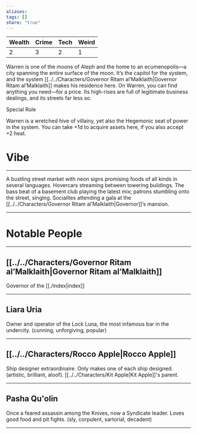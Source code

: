 ```yaml
---
aliases: 
tags: []
share: "true"
---
```

| **Wealth** | **Crime** | **Tech** | **Weird** |
| ---- | ---- | ---- | ---- |
| 2 | 3 | 2 | 1 |

Warren is one of the moons of Aleph and the home to an ecumenopolis—a city spanning the entire surface of the moon. It’s the capitol for the system, and the system [[../../Characters/Governor Ritam al’Malklaith|Governor Ritam al’Malklaith]] makes his residence here. On Warren, you can find anything you need—for a price. Its high-rises are full of legitimate business dealings, and its streets far less so.

Special Rule

Warren is a wretched hive of villainy, yet also the Hegemonic seat of power in the system. You can take +1d to acquire assets here, if you also accept +2 heat.

# Vibe

---

A bustling street market with neon signs promising foods of all kinds in several languages. Hovercars streaming between towering buildings. The bass beat of a basement club playing the latest mix; patrons stumbling onto the street, singing. Socialites attending a gala at the [[../../Characters/Governor Ritam al’Malklaith|Governor]]’s mansion.

---

# Notable People

---

## [[../../Characters/Governor Ritam al’Malklaith|Governor Ritam al’Malklaith]]

Governor of the [[./index|index]]

---

## Liara Uria

Owner and operator of the Lock Luna, the most infamous bar in the undercity. (cunning, unforgiving, popular)

---

## [[../../Characters/Rocco Apple|Rocco Apple]]

Ship designer extraordinaire. Only makes one of each ship designed. (artistic, brilliant, aloof). [[../../Characters/Kit Apple|Kit Apple]]'s parent.

---

## Pasha Qu'olin 

Once a feared assassin among the Knives, now a Syndicate leader. Loves good food and pit fights. (sly, corpulent, sartorial, decadent)

---
